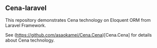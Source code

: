 Cena-laravel
------------

This repository demonstrates Cena technology on Eloquent ORM from Laravel Framework. 

See (https://github.com/asaokamei/Cena.Cena)[Cena.Cena] for details about Cena technology. 

